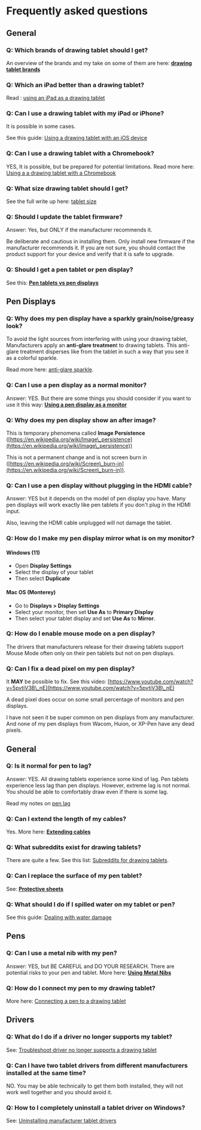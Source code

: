 # Frequently asked questions

## General

### Q: Which brands of drawing tablet should I get?

An overview of the brands and my take on some of them are here: [**drawing tablet brands**](drawing-tablet-brands/)

### Q: Which an iPad better than a drawing tablet?

&#x20;Read : [using an iPad as a drawing tablet](buying-a-drawing-tablet/using-an-ipad-as-a-drawing-tablet.md)

### Q: Can I use a drawing tablet with my iPad or iPhone?

It is possible in some cases.

See this guide: [Using a drawing tablet with an iOS device](guides/general/using-a-drawing-tablet-with-an-ios-device.md)

### Q: Can I use a drawing tablet with a Chromebook?

YES, It is possible, but be prepared for potential limitations. Read more here: [Using a a drawing tablet with a Chromebook](guides/general/using-a-drawing-tablet-with-a-chromebook.md)

### Q: What size drawing tablet should I get?

See the full write up here: [tablet size](guides/core-features/choosing-the-right-tablet-size.md)

### Q: Should I update the tablet firmware?

Answer: Yes, but ONLY if the manufacturer recommends it.

Be deliberate and cautious in installing them. Only install new firmware if the manufacturer recommends it. If you are not sure, you should contact the product support for your device and verify that it is safe to upgrade.

### Q: Should I get a pen tablet or pen display?

See this: [**Pen tablets vs pen displays**](buying-a-drawing-tablet/pen-tablets-vs-pen-displays.md)&#x20;

## Pen Displays

### Q: Why does my pen display have a sparkly grain/noise/greasy look?

To avoid the light sources from interfering with using your drawing tablet, Manufacturers apply an **anti-glare treatmen**t to drawing tablets. This anti-glare treatment disperses like from the tablet in such a way that you see it as a colorful sparkle.

Read more here: [anti-glare sparkle](guides/pen-displays/anti-glare-sparkle.md).

### Q: Can I use a pen display as a normal monitor?

Answer: YES. But there are some things you should consider if you want to use it this way: [**Using a pen display as a monitor**](guides/pen-displays/using-a-pen-display-as-a-monitor.md)

### Q: Why does my pen display show an after image?

This is temporary phenomena called **Image Persistence** ([https://en.wikipedia.org/wiki/Image\_persistence](https://en.wikipedia.org/wiki/Image\_persistence))

This is not a permanent change and is not screen burn in ([https://en.wikipedia.org/wiki/Screen\_burn-in](https://en.wikipedia.org/wiki/Screen\_burn-in)).

### Q: Can I use a pen display without plugging in the HDMI cable?

Answer: YES but it depends on the model of pen display you have. Many pen displays will work exactly like pen tablets if you don't plug in the HDMI input.

Also, leaving the HDMI cable unplugged will not damage the tablet.

### Q: How do I make my pen display mirror what is on my monitor?

#### Windows (11)

* Open **Display Settings**
* Select the display of your tablet
* Then select **Duplicate**

#### Mac OS (Monterey)

* Go to **Displays > Display Settings**
* Select your monitor, then set **Use As** to **Primary Display**
* Then select your tablet display and set **Use As** to **Mirror**.

### Q: How do I enable mouse mode on a pen display?

The drivers that manufacturers release for their drawing tablets support Mouse Mode often only on their pen tablets but not on pen displays.

### Q: Can I fix a dead pixel on my pen display?

It **MAY** be possible to fix. See this video: [https://www.youtube.com/watch?v=5pvtiV3B\_nE](https://www.youtube.com/watch?v=5pvtiV3B\_nE)

A dead pixel does occur on some small percentage of monitors and pen displays.

I have not seen it be super common on pen displays from any manufacturer. And none of my pen displays from Wacom, Huion, or XP-Pen have any dead pixels.

## General

### Q: Is it normal for pen to lag?

Answer: YES. All drawing tablets experience some kind of lag. Pen tablets experience less lag than pen displays. However, extreme lag is not normal. You should be able to comfortably draw even if there is some lag.

Read my notes on [pen lag](guides/core-features/lag.md)

### Q: Can I extend the length of my cables?

Yes. More here: [**Extending cables**](accessories/extension-cables.md)

### Q: What subreddits exist for drawing tablets?

There are quite a few. See this list: [Subreddits for drawing tablets](resources/subreddits-for-drawing-tablets.md).

### Q: Can I replace the surface of my pen tablet?

See: [**Protective sheets**](accessories/protective-sheets.md)

### Q: What should I do if I spilled water on my tablet or pen?

See this guide: [Dealing with water damage](guides/caring-for-your-tablet/dealing-with-water-damage.md)

## Pens

### Q: Can I use a metal nib with my pen?

Answer: YES, but BE CAREFUL and DO YOUR RESEARCH. There are potential risks to your pen and tablet. More here: [**Using Metal Nibs**](guides/pens/using-metal-nibs.md)

### Q: How do I connect my pen to my drawing tablet?

More here: [Connecting a pen to a drawing tablet](guides/pens/connecting-a-pen-to-a-drawing-tablet.md)

## Drivers

### Q: What do I do if a driver no longer supports my tablet?

See: [Troubleshoot driver no longer supports a drawing tablet](troubleshooting/troubleshoot-driver-no-longer-supports-a-drawing-tablet.md) &#x20;

### Q: Can I have two tablet drivers from different manufacturers installed at the same time?

NO. You may be able technically to get them both installed, they will not work well together and you should avoid it.

### **Q: How to I completely uninstall a tablet driver on Windows?**

See: [Uninstalling manufacturer tablet drivers](guides/drivers/uninstalling-manufacturer-tablet-drivers.md)
